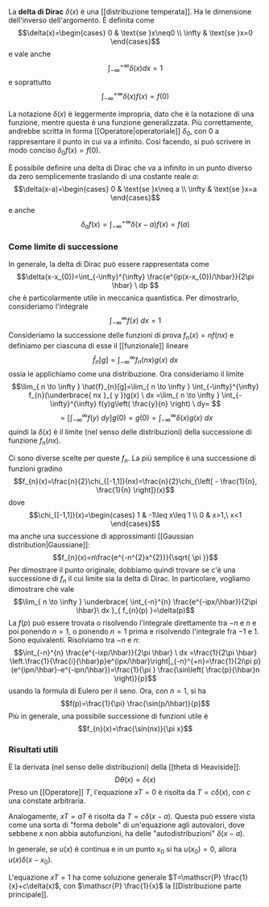 La **delta di Dirac** $\delta(x)$ è una [[distribuzione temperata]]. Ha le dimensione dell'inverso dell'argomento. È definita come
$$\delta(x)=\begin{cases}
0 & \text{se }x\neq0 \\
\infty & \text{se }x=0
\end{cases}$$
e vale anche
$$\int_{-\infty}^{+\infty}\delta(x)dx=1$$
e soprattutto
$$\int_{-\infty}^{+\infty}\delta(x)f(x)=f(0)$$

La notazione $\delta(x)$ è leggermente impropria, dato che è la notazione di una funzione, mentre questa è una funzione generalizzata. Più correttamente, andrebbe scritta in forma [[Operatore|operatoriale]] $\delta_{0}$, con 0 a rappresentare il punto in cui va a infinito. Così facendo, si può scrivere in modo conciso $\delta_{0}f(x)=f(0)$.

È possibile definire una delta di Dirac che va a infinito in un punto diverso da zero semplicemente traslando di una costante reale $a$:
$$\delta(x-a)=\begin{cases}
0 & \text{se }x\neq a \\
\infty & \text{se }x=a
\end{cases}$$
e anche
$$\delta_{a}f(x)=\int_{-\infty}^{+\infty}\delta(x-a)f(x)=f(a)$$
### Come limite di successione
In generale, la delta di Dirac può essere rappresentata come
$$\delta(x-x_{0})=\int_{-\infty}^{\infty} \frac{e^{ip(x-x_{0})/\hbar}}{2\pi \hbar} \ dp $$
che è particolarmente utile in meccanica quantistica. Per dimostrarlo, consideriamo l'integrale
$$\int_{-\infty}^{\infty} f(x) \ dx =1$$
Consideriamo la successione delle funzioni di prova $f_{n}(x)=nf(nx)$ e definiamo per ciascuna di esse il [[funzionale]] lineare
$$\hat{f}_{n}[g]=\int_{-\infty}^{\infty} f_{n}(nx)g(x) \ dx $$
ossia le applichiamo come una distribuzione. Ora consideriamo il limite
$$\lim_{ n \to \infty } \hat{f}_{n}[g]=\lim_{ n \to \infty } \int_{-\infty}^{\infty} f_{n}(\underbrace{ nx }_{ y })g(x) \ dx =\lim_{ n \to \infty } \int_{-\infty}^{\infty} f(y)g\left( \frac{y}{n} \right) \ dy= $$
$$=\left[ \int_{-\infty}^{\infty} f(y) \ dy  \right]g(0)=g(0)=\int_{-\infty}^{\infty} \delta(x)g(x) \ dx $$
quindi la $\delta(x)$ è il limite (nel senso delle distribuzioni) della successione di funzione $f_{n}(nx)$.

Ci sono diverse scelte per queste $f_{n}$. La più semplice è una successione di funzioni gradino
$$f_{n}(x)=\frac{n}{2}\chi_{[-1,1]}(nx)=\frac{n}{2}\chi_{\left[ - \frac{1}{n}, \frac{1}{n} \right]}(x)$$
dove
$$\chi_{[-1,1]}(x)=\begin{cases}
1 & -1\leq x\leq 1 \\
0 & x>1,\ x<1
\end{cases}$$
ma anche una successione di approssimanti [[Gaussian distribution|Gaussiane]]:
$$f_{n}(x)=n\frac{e^{-n^{2}x^{2}}}{\sqrt{ \pi }}$$
Per dimostrare il punto originale, dobbiamo quindi trovare se c'è una successione di $f_{n}$ il cui limite sia la delta di Dirac. In particolare, vogliamo dimostrare che vale
$$\lim_{ n \to \infty } \underbrace{ \int_{-n}^{n} \frac{e^{-ipx/\hbar}}{2\pi \hbar}\ dx }_{ f_{n}(p) }=\delta(p)$$
La $f(p)$ può essere trovata o risolvendo l'integrale direttamente tra $-n$ e $n$ e poi ponendo $n=1$, o ponendo $n=1$ prima e risolvendo l'integrale fra $-1$ e $1$. Sono equivalenti. Risolviamo tra $-n$ e $n$:
$$\int_{-n}^{n} \frac{e^{-ixp/\hbar}}{2\pi \hbar} \ dx =\frac{1}{2\pi \hbar} \left.\frac{1}{\frac{i}{\hbar}p}e^{ipx/\hbar}\right|_{-n}^{+n}=\frac{1}{2i\pi p}(e^{ipn/\hbar}-e^{-ipn/\hbar})=\frac{1}{\pi } \frac{\sin\left( \frac{p}{\hbar}n \right)}{p}$$
usando la formula di Eulero per il seno. Ora, con $n=1$, si ha
$$f(p)=\frac{1}{\pi} \frac{\sin(p/\hbar)}{p}$$
Più in generale, una possibile successione di funzioni utile è
$$f_{n}(x)=\frac{\sin(nx)}{\pi x}$$
### Risultati utili
È la derivata (nel senso delle distribuzioni) della [[theta di Heaviside]]:
$$D\theta(x)=\delta(x)$$
Preso un [[Operatore]] $T$, l'equazione $xT=0$ è risolta da $T=c\delta(x)$, con $c$ una constate arbitraria.

Analogamente, $xT=aT$ è risolta da $T=c\delta(x-a)$. Questa può essere vista come una sorta di "forma debole" di un'equazione agli autovalori, dove sebbene $x$ non abbia autofunzioni, ha delle "autodistribuzioni" $\delta(x-a)$.

In generale, se $u(x)$ è continua e in un punto $x_{0}$ si ha $u(x_{0})=0$, allora $u(x)\delta(x-x_{0})$.

L'equazione $xT=1$ ha come soluzione generale $T=\mathscr{P} \frac{1}{x}+c\delta(x)$, con $\mathscr{P} \frac{1}{x}$ la [[Distribuzione parte principale]].